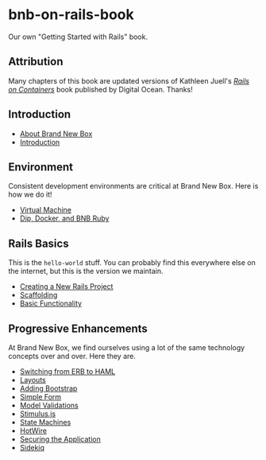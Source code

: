 # bnb-on-rails-book
Our own "Getting Started with Rails" book.

## Attribution

Many chapters of this book are updated versions of Kathleen Juell's [_Rails on Containers_](https://assets.digitalocean.com/books/rails-containers-book.pdf) book published by Digital Ocean. Thanks!

## Introduction

* [About Brand New Box](./about.html)
* [Introduction](./introduction.html)

## Environment

Consistent development environments are critical at Brand New Box. Here is how we do it!

* [Virtual Machine](./virtual-machine.html)
* [Dip, Docker, and BNB Ruby](./dip.html)

## Rails Basics

This is the `hello-world` stuff. You can probably find this everywhere else on the internet, but this is the version we maintain.

* [Creating a New Rails Project](./rails-new.html)
* [Scaffolding](./scaffolding.html)
* [Basic Functionality](./functionality.html)

## Progressive Enhancements

At Brand New Box, we find ourselves using a lot of the same technology concepts over and over. Here they are.

* [Switching from ERB to HAML](#)
* [Layouts](./layouts.html)
* [Adding Bootstrap](./bootstrap.html)
* [Simple Form](./simple-form.html)
* [Model Validations](./validations.html)
* [Stimulus.js](./stimulus.html)
* [State Machines](#)
* [HotWire](#)
* [Securing the Application](./devise.html)
* [Sidekiq](./sidekiq.html)

